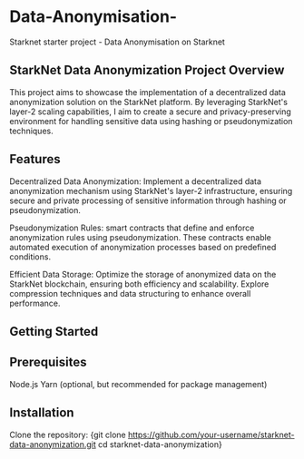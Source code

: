 # Data-Anonymisation-
Starknet starter project - Data Anonymisation on Starknet

StarkNet Data Anonymization Project
Overview
-
This project aims to showcase the implementation of a decentralized data anonymization solution on the StarkNet platform. By leveraging StarkNet's layer-2 scaling capabilities, I aim to create a secure and privacy-preserving environment for handling sensitive data using hashing or pseudonymization techniques.

Features
-
Decentralized Data Anonymization: Implement a decentralized data anonymization mechanism using StarkNet's layer-2 infrastructure, ensuring secure and private processing of sensitive information through hashing or pseudonymization.

Pseudonymization Rules: smart contracts that define and enforce anonymization rules using pseudonymization. These contracts enable automated execution of anonymization processes based on predefined conditions.

Efficient Data Storage: Optimize the storage of anonymized data on the StarkNet blockchain, ensuring both efficiency and scalability. Explore compression techniques and data structuring to enhance overall performance.


Getting Started
-
Prerequisites
-
Node.js
Yarn (optional, but recommended for package management)

Installation
-
Clone the repository:
{git clone https://github.com/your-username/starknet-data-anonymization.git
cd starknet-data-anonymization}
